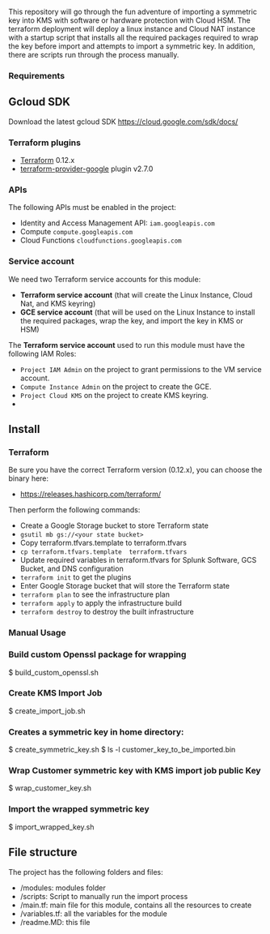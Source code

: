 This repository will go through the fun adventure of importing a symmetric key into KMS with software or hardware protection with Cloud HSM. The terraform deployment will deploy a linux instance and Cloud NAT instance with a startup script that installs all the required packages required to wrap the key before import and attempts to import a symmetric key. In addition, there are scripts run through the process manually.

### Requirements

## Gcloud SDK
Download the latest gcloud SDK
https://cloud.google.com/sdk/docs/

### Terraform plugins
- [Terraform](https://www.terraform.io/downloads.html) 0.12.x
- [terraform-provider-google](https://github.com/hashicorp/terraform-provider-google) plugin v2.7.0

### APIs
The following APIs must be enabled in the project:
- Identity and Access Management API: `iam.googleapis.com`
- Compute `compute.googleapis.com`
- Cloud Functions `cloudfunctions.googleapis.com`

### Service account
We need two Terraform service accounts for this module:
* **Terraform service account** (that will create the Linux Instance, Cloud Nat, and KMS keyring)
* **GCE service account** (that will be used on the Linux Instance to install the required packages, wrap the key, and import the key in KMS or HSM)

The **Terraform service account** used to run this module must have the following IAM Roles:
- `Project IAM Admin` on the project to grant permissions to the VM service account.
- `Compute Instance Admin` on the project to create the GCE.
- `Project Cloud KMS` on the project to create KMS keyring.
- 

## Install

### Terraform
Be sure you have the correct Terraform version (0.12.x), you can choose the binary here:
- https://releases.hashicorp.com/terraform/

Then perform the following commands:
-  Create a Google Storage bucket to store Terraform state 
-  `gsutil mb gs://<your state bucket>`
-  Copy terraform.tfvars.template to terraform.tfvars 
-  `cp terraform.tfvars.template  terraform.tfvars`
-  Update required variables in terraform.tfvars for Splunk Software, GCS Bucket, and DNS configuration 
- `terraform init` to get the plugins
-  Enter Google Storage bucket that will store the Terraform state
- `terraform plan` to see the infrastructure plan
- `terraform apply` to apply the infrastructure build
- `terraform destroy` to destroy the built infrastructure

### Manual Usage 

### Build custom Openssl package for wrapping
$ build_custom_openssl.sh

### Create KMS Import Job
$ create_import_job.sh

### Creates a symmetric key in home directory:
$ create_symmetric_key.sh
$ ls -l customer_key_to_be_imported.bin

### Wrap Customer symmetric key with KMS import job public Key
$ wrap_customer_key.sh

### Import the wrapped symmetric key 
$ import_wrapped_key.sh

## File structure
The project has the following folders and files:

- /modules: modules folder
- /scripts: Script to manually run the import process
- /main.tf: main file for this module, contains all the resources to create
- /variables.tf: all the variables for the module
- /readme.MD: this file